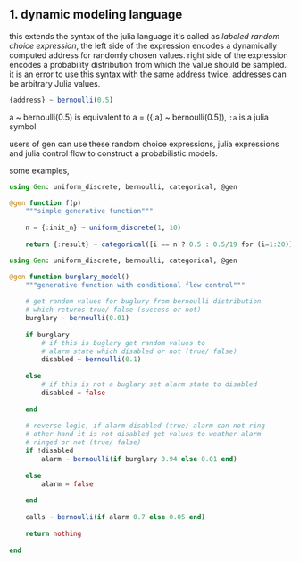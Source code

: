 ## 1. dynamic modeling language

this extends the syntax of the julia language it's called as _labeled random choice expression_, the left side of the 
expression encodes a dynamically computed address for randomly chosen values. right side of the expression encodes a 
probability distribution from which the value should be sampled. it is an error to use this syntax with the same 
address twice. addresses can be arbitrary Julia values.

```julia
{address} ~ bernoulli(0.5)
```

a ~ bernoulli(0.5) is equivalent to a = ({:a} ~ bernoulli(0.5)), `:a` is a julia symbol

users of gen can use these random choice expressions, julia expressions and julia control flow to construct a 
probabilistic models.

some examples,

```julia
using Gen: uniform_discrete, bernoulli, categorical, @gen

@gen function f(p)
    """simple generative function"""
    
    n = {:init_n} ~ uniform_discrete(1, 10)
    
    return {:result} ~ categorical([i == n ? 0.5 : 0.5/19 for (i=1:20)])
```

```julia
using Gen: uniform_discrete, bernoulli, categorical, @gen

@gen function burglary_model()
    """generative function with conditional flow control"""
    
    # get random values for buglury from bernoulli distribution
    # which returns true/ false (success or not)
    burglary ~ bernoulli(0.01)
    
    if burglary
        # if this is buglary get random values to
        # alarm state which disabled or not (true/ false)
        disabled ~ bernoulli(0.1)
        
    else
        # if this is not a buglary set alarm state to disabled
        disabled = false
        
    end
    
    # reverse logic, if alarm disabled (true) alarm can not ring
    # other hand it is not disabled get values to weather alarm
    # ringed or not (true/ false)
    if !disabled
        alarm ~ bernoulli(if burglary 0.94 else 0.01 end)
        
    else
        alarm = false
        
    end
    
    calls ~ bernoulli(if alarm 0.7 else 0.05 end)
    
    return nothing
    
end
```